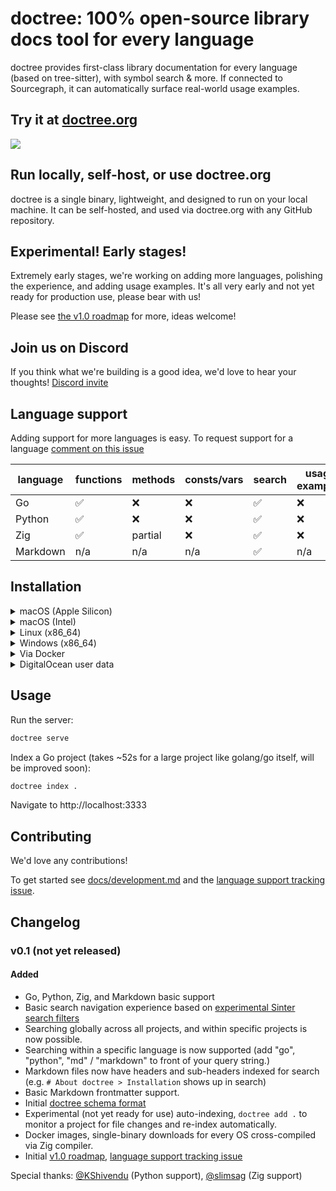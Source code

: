 # doctree: 100% open-source library docs tool for every language

doctree provides first-class library documentation for every language (based on tree-sitter), with symbol search & more. If connected to Sourcegraph, it can automatically surface real-world usage examples.

## Try it at [doctree.org](https://doctree.org)

[![](https://user-images.githubusercontent.com/3173176/168915777-571410e3-ef6e-486d-86a7-dea926246d2c.png)](https://doctree.org)

## Run locally, self-host, or use doctree.org

doctree is a single binary, lightweight, and designed to run on your local machine. It can be self-hosted, and used via doctree.org with any GitHub repository.

## Experimental! Early stages!

Extremely early stages, we're working on adding more languages, polishing the experience, and adding usage examples. It's all very early and not yet ready for production use, please bear with us!

Please see [the v1.0 roadmap](https://github.com/sourcegraph/doctree/issues/27) for more, ideas welcome!

## Join us on Discord

If you think what we're building is a good idea, we'd love to hear your thoughts!
[Discord invite](https://discord.gg/vqsBW8m5Y8)

## Language support

Adding support for more languages is easy. To request support for a language [comment on this issue](https://github.com/sourcegraph/doctree/issues/10)

| language | functions | methods | consts/vars | search | usage examples | code intel |
|----------|-----------|---------|-------------|--------|----------------|------------|
| Go       | ✅        | ❌       | ❌          | ✅     | ❌             | ❌          |
| Python   | ✅        | ❌       | ❌          | ✅     | ❌             | ❌          |
| Zig      | ✅        | partial | ❌          | ✅     | ❌              | ❌          |
| Markdown | n/a       | n/a     | n/a         | ✅     | n/a            | n/a        |

## Installation

<details>
<summary>macOS (Apple Silicon)</summary>

```sh
curl -L https://github.com/sourcegraph/doctree/releases/latest/download/doctree-aarch64-macos -o /usr/local/bin/doctree
chmod +x /usr/local/bin/doctree
```

</details>

<details>
<summary>macOS (Intel)</summary>

```sh
curl -L https://github.com/sourcegraph/doctree/releases/latest/download/doctree-x86_64-macos -o /usr/local/bin/doctree
chmod +x /usr/local/bin/doctree
```

</details>

<details>
<summary>Linux (x86_64)</summary>

```sh
curl -L https://github.com/sourcegraph/doctree/releases/latest/download/doctree-x86_64-linux -o /usr/local/bin/doctree
chmod +x /usr/local/bin/doctree
```

</details>

<details>
<summary>Windows (x86_64)</summary>
In an administrator PowerShell, run:

```powershell
New-Item -ItemType Directory 'C:\Program Files\Sourcegraph'

Invoke-WebRequest https://github.com/sourcegraph/doctree/releases/latest/download/doctree-x86_64-windows.exe -OutFile 'C:\Program Files\Sourcegraph\doctree.exe'

[Environment]::SetEnvironmentVariable('Path', [Environment]::GetEnvironmentVariable('Path', [EnvironmentVariableTarget]::Machine) + ';C:\Program Files\Sourcegraph', [EnvironmentVariableTarget]::Machine)
$env:Path += ';C:\Program Files\Sourcegraph'
```

Or download [the exe file](https://github.com/sourcegraph/doctree/releases/latest/download/doctree-x86_64-windows.exe) and install it wherever you like.

</details>

<details>
<summary>Via Docker</summary>

```sh
docker run -it --publish 3333:3333 --rm --name doctree --volume ~/.doctree:/home/nonroot/.doctree sourcegraph/doctree:latest
```

In a folder with Go code you'd like to see docs for, index it (for a large project like `golang/go` expect it to take ~52s for now. It's not multi-threaded.):

```sh
docker run -it --volume $(pwd):/index --volume ~/.doctree:/home/nonroot/.doctree --entrypoint=sh sourcegraph/doctree:latest -c "cd /index && doctree index ."
```

</details>

<details>
<summary>DigitalOcean user data</summary>

```sh
#!/bin/bash

apt update -y && apt upgrade -y && apt install -y docker.io
apt install -y git

mkdir -p $HOME/.doctree && chown 10000:10001 -R $HOME/.doctree

# Index golang/go repository
git clone https://github.com/golang/go
chown 10000:10001 -R go
cd go
docker run -i --volume $(pwd):/index --volume $HOME/.doctree:/home/nonroot/.doctree --entrypoint=sh sourcegraph/doctree:latest -c "cd /index && doctree index ."

# Run server
docker rm -f doctree || true
docker run -d --rm --name doctree -p 80:3333 --volume $HOME/.doctree:/home/nonroot/.doctree sourcegraph/doctree:latest
```

</details>

## Usage

Run the server:

```sh
doctree serve
```

Index a Go project (takes ~52s for a large project like golang/go itself, will be improved soon):

```sh
doctree index .
```

Navigate to http://localhost:3333

## Contributing

We'd love any contributions!

To get started see [docs/development.md](docs/development.md) and the [language support tracking issue](https://github.com/sourcegraph/doctree/issues/10).

## Changelog

### v0.1 (not yet released)

#### Added

* Go, Python, Zig, and Markdown basic support
* Basic search navigation experience based on [experimental Sinter search filters](https://github.com/hexops/sinter/blob/c87e502f3cfd468d3d1263b7caf7cea94ff6d084/src/filter.zig#L18-L85)
* Searching globally across all projects, and within specific projects is now possible.
* Searching within a specific language is now supported (add "go", "python", "md" / "markdown" to front of your query string.)
* Markdown files now have headers and sub-headers indexed for search (e.g. `# About doctree > Installation` shows up in search)
* Basic Markdown frontmatter support.
* Initial [doctree schema format](https://github.com/sourcegraph/doctree/blob/main/doctree/schema/schema.go)
* Experimental (not yet ready for use) auto-indexing, `doctree add .` to monitor a project for file changes and re-index automatically.
* Docker images, single-binary downloads for every OS cross-compiled via Zig compiler.
* Initial [v1.0 roadmap](https://github.com/sourcegraph/doctree/issues/27), [language support tracking issue](https://github.com/sourcegraph/doctree/issues/10)

Special thanks: [@KShivendu](https://github.com/KShivendu) (Python support), [@slimsag](https://github.com/slimsag) (Zig support)
